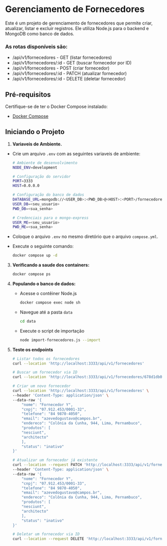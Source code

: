 # Gerenciamento de Fornecedores

Este é um projeto de gerenciamento de fornecedores que permite criar, atualizar, listar e excluir registros. Ele utiliza Node.js para o backend e MongoDB como banco de dados.

### As rotas disponíveis são:

- /api/v1/fornecedores - GET (listar fornecedores)
- /api/v1/fornecedores/:id - GET (buscar fornecedor por ID)
- /api/v1/fornecedores - POST (criar fornecedor)
- /api/v1/fornecedores/:id - PATCH (atualizar fornecedor)
- /api/v1/fornecedores/:id - DELETE (deletar fornecedor)

## Pré-requisitos

Certifique-se de ter o Docker Compose instalado:

- [Docker Compose](https://docs.docker.com/compose/)

## Iniciando o Projeto

1. **Variaveis de Ambiente.**

- Crie um arquivo `.env` com as seguintes variaveis de ambiente:

  ```bash
  # Ambiente de desenvolvimento
  NODE_ENV=development

  # Configuração do servidor
  PORT=3333
  HOST=0.0.0.0

  # Configuração do banco de dados
  DATABASE_URL=mongodb://<USER_DB>:<PWD_DB>@<HOST>:<PORT>/fornecedores?authSource=admin
  USER_DB=<seu_usuario>
  PWD_DB=<sua_senha>

  # Credenciais para o mongo-express
  USER_ME=<seu_usuario>
  PWD_ME=<sua_senha>

  ```

- Coloque o arquivo `.env` no mesmo diretório que o arquivo `compose.yml`.

- Execute o seguinte comando:
  ```bash
  docker compose up -d
  ```

3. **Verificando a saude dos containers:**
   ```bash
   docker compose ps
   ```
4. **Populando o banco de dados:**
   - Acesse o contêiner Node.js
     ```bash
     docker compose exec node sh
     ```
   - Navegue até a pasta `data`
     ```bash
     cd data
     ```
   - Execute o script de importação
     ```bash
     node import-fornecedores.js --import
     ```
5. **Teste os endpoints**

   ```bash
   # Listar todos os fornecedores
   curl --location 'http://localhost:3333/api/v1/fornecedores'

   # Buscar um fornecedor via ID
   curl --location 'http://localhost:3333/api/v1/fornecedores/678d1db06299dbfa1b0f0673'

   # Criar um novo fornecedor
   curl --location 'http://localhost:3333/api/v1/fornecedores' \
   --header 'Content-Type: application/json' \
   --data-raw '{
       "nome": "Fornecedor Y",
       "cnpj": "07.912.453/0001-32",
       "telefone": "84 9870-4050",
       "email": "azevedogustavo@campos.br",
       "endereco": "Colônia da Cunha, 944, Lima, Pernambuco",
       "produtos": [
       "nesciunt",
       "architecto"
       ],
       "status": "inativo"
   }'

   # Atualizar um fornecedor já existente
   curl --location --request PATCH 'http://localhost:3333/api/v1/fornecedores/678d1db06299dbfa1b0f0673' \
   --header 'Content-Type: application/json' \
   --data-raw '{
       "nome": "Fornecedor Y",
       "cnpj": "07.912.453/0001-33",
       "telefone": "84 9870-4050",
       "email": "azevedogustavo@campos.br",
       "endereco": "Colônia da Cunha, 944, Lima, Pernambuco",
       "produtos": [
       "nesciunt",
       "architecto"
       ],
       "status": "inativo"
   }'

   # Deletar um fornecedor via ID
   curl --location --request DELETE 'http://localhost:3333/api/v1/fornecedores/678d1db06299dbfa1b0f0673'

   ```
